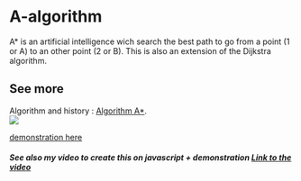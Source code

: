# A-algorithm
A* is an artificial intelligence wich search the best path to go from a point (1 or A) to an other point (2 or B).
This is also an extension of the Dijkstra algorithm.
## See more
Algorithm and history : <a href="https://fr.wikipedia.org/wiki/Algorithme_A*">Algorithm A*</a>.
<br>
  <img src="https://upload.wikimedia.org/wikipedia/commons/5/5d/Astar_progress_animation.gif">
<br>

<a href="https://mabule.github.io/snake/index.html">demonstration here</a>
##### See also my video to create this on javascript + demonstration <a href="https://www.youtube.com/watch?v=RPm9Bi26pLA">Link to the video</a>
